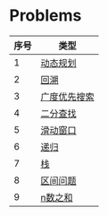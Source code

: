# Problems

| 序号 | 类型                        |
| ---- | --------------------------- |
| 1    | [动态规划](DynamicPlanning) |
| 2    | [回溯](Backtrack)           |
| 3    | [广度优先搜索](BFS)         |
| 4    | [二分查找](BinarySearch)    |
| 5    | [滑动窗口](SlidingWindow)   |
| 6    | [递归](Recurse)             |
| 7    | [栈](Stack)                 |
| 8    | [区间问题](Interval)        |
| 9    | [n数之和](nSum)             |

